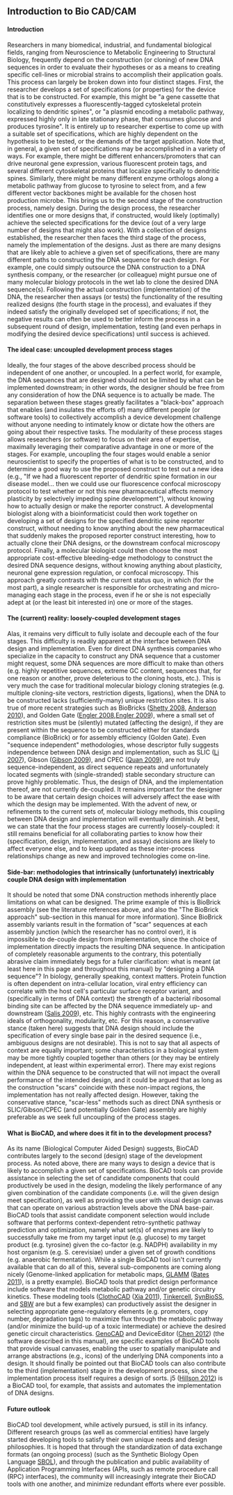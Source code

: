 ## Introduction to Bio CAD/CAM


#### Introduction

Researchers in many biomedical, industrial, and fundamental biological fields, ranging from Neuroscience to Metabolic Engineering to Structural Biology, frequently depend on the construction (or cloning) of new DNA sequences in order to evaluate their hypotheses or as a means to creating specific cell-lines or microbial strains to accomplish their application goals. This process can largely be broken down into four distinct stages. First, the researcher develops a set of specifications (or properties) for the device that is to be constructed. For example, this might be "a gene cassette that constitutively expresses a fluorescently-tagged cytoskeletal protein localizing to dendritic spines", or "a plasmid encoding a metabolic pathway, expressed highly only in late stationary phase, that consumes glucose and produces tyrosine". It is entirely up to researcher expertise to come up with a suitable set of specifications, which are highly dependent on the hypothesis to be tested, or the demands of the target application. Note that, in general, a given set of specifications may be accomplished in a variety of ways. For example, there might be different enhancers/promoters that can drive neuronal gene expression, various fluorescent protein tags, and several different cytoskeletal proteins that localize specifically to dendritic spines. Similarly, there might be many different enzyme orthologs along a metabolic pathway from glucose to tyrosine to select from, and a few different vector backbones might be available for the chosen host production microbe. This brings us to the second stage of the construction process, namely design. During the design process, the researcher identifies one or more designs that, if constructed, would likely (optimally) achieve the selected specifications for the device (out of a very large number of designs that might also work). With a collection of designs established, the researcher then faces the third stage of the process, namely the implementation of the designs. Just as there are many designs that are likely able to achieve a given set of specifications, there are many different paths to constructing the DNA sequence for each design. For example, one could simply outsource the DNA construction to a DNA synthesis company, or the researcher (or colleague) might pursue one of many molecular biology protocols in the wet lab to clone the desired DNA sequence(s). Following the actual construction (implementation) of the DNA, the researcher then assays (or tests) the functionality of the resulting realized designs (the fourth stage in the process), and evaluates if they indeed satisfy the originally developed set of specifications; if not, the negative results can often be used to better inform the process in a subsequent round of design, implementation, testing (and even perhaps in modifying the desired device specifications) until success is achieved.

#### The ideal case: uncoupled development process stages

Ideally, the four stages of the above described process should be independent of one another, or uncoupled. In a perfect world, for example, the DNA sequences that are designed should not be limited by what can be implemented downstream; in other words, the designer should be free from any consideration of how the DNA sequence is to actually be made. The separation between these stages greatly facilitates a "black-box" approach that enables (and insulates the efforts of) many different people (or software tools) to collectively accomplish a device development challenge without anyone needing to intimately know or dictate how the others are going about their respective tasks. The modularity of these process stages allows researchers (or software) to focus on their area of expertise, maximally leveraging their comparative advantage in one or more of the stages. For example, uncoupling the four stages would enable a senior neuroscientist to specify the properties of what is to be constructed, and to determine a good way to use the proposed construct to test out a new idea (e.g., "If we had a fluorescent reporter of dendritic spine formation in our disease model... then we could use our fluorescence confocal microscopy protocol to test whether or not this new pharmaceutical affects memory plasticity by selectively impeding spine development"), without knowing how to actually design or make the reporter construct. A developmental biologist along with a bioinformaticist could then work together on developing a set of designs for the specified dendritic spine reporter construct, without needing to know anything about the new pharmaceutical that suddenly makes the proposed reporter construct interesting, how to actually clone their DNA designs, or the downstream confocal microscopy protocol. Finally, a molecular biologist could then choose the most appropriate cost-effective bleeding-edge methodology to construct the desired DNA sequence designs, without knowing anything about plasticity, neuronal gene expression regulation, or confocal microscopy. This approach greatly contrasts with the current status quo, in which (for the most part), a single researcher is responsible for orchestrating and micro-managing each stage in the process, even if he or she is not especially adept at (or the least bit interested in) one or more of the stages.

#### The (current) reality: loosely-coupled development stages

Alas, it remains very difficult to fully isolate and decouple each of the four stages. This difficulty is readily apparent at the interface between DNA design and implementation. Even for direct DNA synthesis companies who specialize in the capacity to construct any DNA sequence that a customer might request, some DNA sequences are more difficult to make than others (e.g. highly repetitive sequences, extreme GC content, sequences that, for one reason or another, prove deleterious to the cloning hosts, etc.). This is very much the case for traditional molecular biology cloning strategies (e.g. multiple cloning-site vectors, restriction digests, ligations), when the DNA to be constructed lacks (sufficiently-many) unique restriction sites. It is also true of more recent strategies such as BioBricks ([Shetty 2008](http://www.ncbi.nlm.nih.gov/pmc/articles/PMC2373286/?tool=pubmed), [Anderson 2010](http://www.ncbi.nlm.nih.gov/pmc/articles/PMC2822740/?tool=pubmed)), and Golden Gate ([Engler 2008](http://www.plosone.org/article/info%3Adoi%2F10.1371%2Fjournal.pone.0003647),[Engler 2009](http://www.plosone.org/article/info%3Adoi%2F10.1371%2Fjournal.pone.0005553)), where a small set of restriction sites must be (silently) mutated (affecting the design), if they are present within the sequence to be constructed either for standards compliance (BioBrick) or for assembly efficiency (Golden Gate). Even "sequence independent" methodologies, whose descriptor fully suggests independence between DNA design and implementation, such as SLIC ([Li 2007](http://www.nature.com/nmeth/journal/v4/n3/abs/nmeth1010.html)), Gibson ([Gibson 2009](http://www.nature.com/nmeth/journal/v6/n5/abs/nmeth.1318.html)), and CPEC ([Quan 2009](http://www.plosone.org/article/info%3Adoi%2F10.1371%2Fjournal.pone.0006441)), are not truly sequence-independent, as direct sequence repeats and unfortunately located segments with (single-stranded) stable secondary structure can prove highly problematic. Thus, the design of DNA, and the implementation thereof, are not currently de-coupled. It remains important for the designer to be aware that certain design choices will adversely affect the ease with which the design may be implemented. With the advent of new, or refinements to the current sets of, molecular biology methods, this coupling between DNA design and implementation will eventually diminish. At best, we can state that the four process stages are currently loosely-coupled: it still remains beneficial for all collaborating parties to know how their (specification, design, implementation, and assay) decisions are likely to affect everyone else, and to keep updated as these inter-process relationships change as new and improved technologies come on-line.

#### Side-bar: methodologies that intrinsically (unfortunately) inextricably couple DNA design with implementation

It should be noted that some DNA construction methods inherently place limitations on what can be designed. The prime example of this is BioBrick assembly (see the literature references above, and also the "The BioBrick approach" sub-section in this manual for more information). Since BioBrick assembly variants result in the formation of "scar" sequences at each assembly junction (which the researcher has no control over), it is impossible to de-couple design from implementation, since the choice of implementation directly impacts the resulting DNA sequence. In anticipation of completely reasonable arguments to the contrary, this potentially abrasive claim immediately begs for a fuller clarification: what is meant (at least here in this page and throughout this manual) by "designing a DNA sequence"? In biology, generally speaking, context matters. Protein function is often dependent on intra-cellular location, viral entry efficiency can correlate with the host cell's particular surface receptor variant, and (specifically in terms of DNA context) the strength of a bacterial ribosomal binding site can be affected by the DNA sequence immediately up- and downstream ([Salis 2009](http://www.ncbi.nlm.nih.gov/pubmed/19801975)), etc. This highly contrasts with the engineering ideals of orthogonality, modularity, etc. For this reason, a conservative stance (taken here) suggests that DNA design should include the specification of every single base pair in the desired sequence (i.e., ambiguous designs are not desirable). This is not to say that all aspects of context are equally important; some characteristics in a biological system may be more tightly coupled together than others (or they may be entirely independent, at least within experimental error). There may exist regions within the DNA sequence to be constructed that will not impact the overall performance of the intended design, and it could be argued that as long as the construction "scars" coincide with these non-impact regions, the implementation has not really affected design. However, taking the conservative stance, "scar-less" methods such as direct DNA synthesis or SLIC/Gibson/CPEC (and potentially Golden Gate) assembly are highly preferable as we seek full uncoupling of the process stages.

#### What is BioCAD, and where does it fit in to the development process?

As its name (Biological Computer Aided Design) suggests, BioCAD contributes largely to the second (design) stage of the development process. As noted above, there are many ways to design a device that is likely to accomplish a given set of specifications. BioCAD tools can provide assistance in selecting the set of candidate components that could productively be used in the design, modeling the likely performance of any given combination of the candidate components (i.e. will the given design meet specification), as well as providing the user with visual design canvas that can operate on various abstraction levels above the DNA base-pair. BioCAD tools that assist candidate component selection would include software that performs context-dependent retro-synthetic pathway prediction and optimization, namely what set(s) of enzymes are likely to successfully take me from my target input (e.g. glucose) to my target product (e.g. tyrosine) given the co-factor (e.g. NADPH) availability in my host organism (e.g. S. cerevisiae) under a given set of growth conditions (e.g. anaerobic fermentation). While a single BioCAD tool isn't currently available that can do all of this, several sub-components are coming along nicely (Genome-linked application for metabolic maps, [GLAMM](http://glamm.lbl.gov/) ([Bates 2011](http://nar.oxfordjournals.org/content/39/suppl_2/W400.long)), is a pretty example). BioCAD tools that predict design performance include software that models metabolic pathway and/or genetic circuitry kinetics. These modeling tools ([ClothoCAD](http://clothocad.org/) ([Xia 2011](http://www.ncbi.nlm.nih.gov/pubmed/21601675)), [Tinkercell](http://www.tinkercell.com/), [SynBioSS](https://www.synbioss.org/), and [SBW](http://sbw-app.org/) are but a few examples) can productively assist the designer in selecting appropriate gene-regulatory elements (e.g. promoters, copy number, degradation tags) to maximize flux through the metabolic pathway (and/or minimize the build-up of a toxic intermediate) or achieve the desired genetic circuit characteristics. [GenoCAD](http://www.genocad.org/) and DeviceEditor ([Chen 2012](http://www.jbioleng.org/content/6/1/1)) (the software described in this manual), are specific examples of BioCAD tools that provide visual canvases, enabling the user to spatially manipulate and arrange abstractions (e.g., icons) of the underlying DNA components into a design. It should finally be pointed out that BioCAD tools can also contribute to the third (implementation) stage in the development process, since the implementation process itself requires a design of sorts. j5 ([Hillson 2012](http://pubs.acs.org/doi/abs/10.1021/sb2000116)) is a BioCAD tool, for example, that assists and automates the implementation of DNA designs.

#### Future outlook

BioCAD tool development, while actively pursued, is still in its infancy. Different research groups (as well as commercial entities) have largely started developing tools to satisfy their own unique needs and design philosophies. It is hoped that through the standardization of data exchange formats (an ongoing process) (such as the Synthetic Biology Open Language [SBOL](http://www.sbolstandard.org/)), and through the publication and public availability of Application Programming Interfaces (APIs, such as remote procedure call (RPC) interfaces), the community will increasingly integrate their BioCAD tools with one another, and minimize redundant efforts where ever possible.
